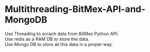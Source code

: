 # Multithreading-BitMex-API-and-MongoDB

Use Threading to scrach data from BitMex Python API.  
Use redis as a RAM DB to store the data.  
Use Mongo DB to store all this data in a proper way.
